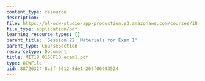 ```yaml
---
content_type: resource
description: ''
file: https://ol-ocw-studio-app-production.s3.amazonaws.com/courses/18-01sc-single-variable-calculus-fall-2010/887263248c3f66128de1205f06993524_MIT18_01SCF10_exam1.pdf
file_type: application/pdf
learning_resource_types: []
parent_title: 'Session 22: Materials for Exam 1'
parent_type: CourseSection
resourcetype: Document
title: MIT18_01SCF10_exam1.pdf
type: OCWFile
uid: 88726324-8c3f-6612-8de1-205f06993524
---
```

